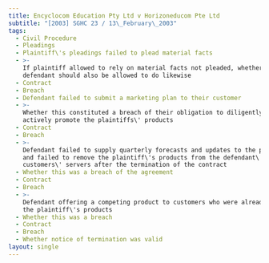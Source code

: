 ```yaml
---
title: Encyclocom Education Pty Ltd v Horizoneducom Pte Ltd
subtitle: "[2003] SGHC 23 / 13\_February\_2003"
tags:
  - Civil Procedure
  - Pleadings
  - Plaintiff\'s pleadings failed to plead material facts
  - >-
    If plaintiff allowed to rely on material facts not pleaded, whether
    defendant should also be allowed to do likewise
  - Contract
  - Breach
  - Defendant failed to submit a marketing plan to their customer
  - >-
    Whether this constituted a breach of their obligation to diligently and
    actively promote the plaintiffs\' products
  - Contract
  - Breach
  - >-
    Defendant failed to supply quarterly forecasts and updates to the plaintiff
    and failed to remove the plaintiff\'s products from the defendant\'s
    customers\' servers after the termination of the contract
  - Whether this was a breach of the agreement
  - Contract
  - Breach
  - >-
    Defendant offering a competing product to customers who were already using
    the plaintiff\'s products
  - Whether this was a breach
  - Contract
  - Breach
  - Whether notice of termination was valid
layout: single
---
```


